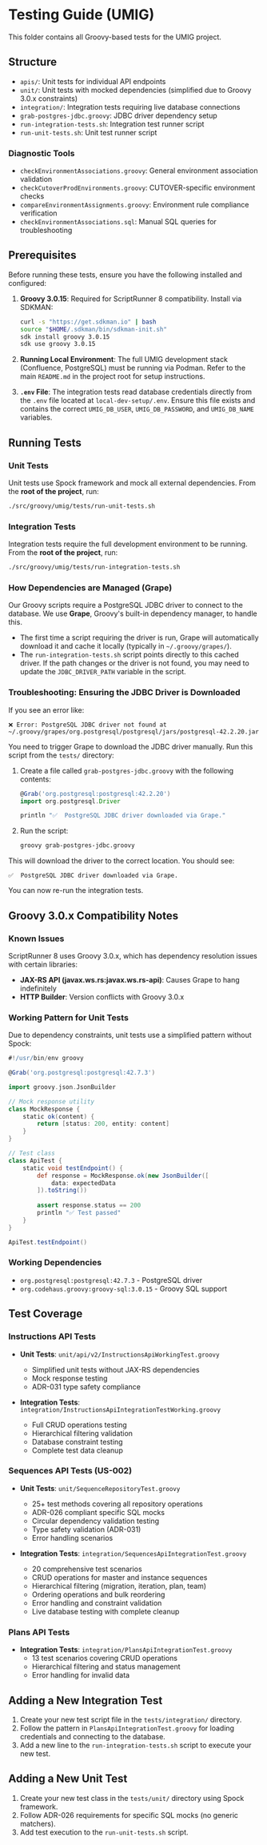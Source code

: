 # Testing Guide (UMIG)

This folder contains all Groovy-based tests for the UMIG project.

## Structure
- `apis/`: Unit tests for individual API endpoints
- `unit/`: Unit tests with mocked dependencies (simplified due to Groovy 3.0.x constraints)
- `integration/`: Integration tests requiring live database connections
- `grab-postgres-jdbc.groovy`: JDBC driver dependency setup
- `run-integration-tests.sh`: Integration test runner script
- `run-unit-tests.sh`: Unit test runner script

### Diagnostic Tools
- `checkEnvironmentAssociations.groovy`: General environment association validation
- `checkCutoverProdEnvironments.groovy`: CUTOVER-specific environment checks
- `compareEnvironmentAssignments.groovy`: Environment rule compliance verification
- `checkEnvironmentAssociations.sql`: Manual SQL queries for troubleshooting

## Prerequisites

Before running these tests, ensure you have the following installed and configured:

1. **Groovy 3.0.15**: Required for ScriptRunner 8 compatibility. Install via SDKMAN:
    ```bash
    curl -s "https://get.sdkman.io" | bash
    source "$HOME/.sdkman/bin/sdkman-init.sh"
    sdk install groovy 3.0.15
    sdk use groovy 3.0.15
    ```

2. **Running Local Environment**: The full UMIG development stack (Confluence, PostgreSQL) must be running via Podman. Refer to the main `README.md` in the project root for setup instructions.

3. **`.env` File**: The integration tests read database credentials directly from the `.env` file located at `local-dev-setup/.env`. Ensure this file exists and contains the correct `UMIG_DB_USER`, `UMIG_DB_PASSWORD`, and `UMIG_DB_NAME` variables.

## Running Tests

### Unit Tests

Unit tests use Spock framework and mock all external dependencies. From the **root of the project**, run:

```bash
./src/groovy/umig/tests/run-unit-tests.sh
```

### Integration Tests

Integration tests require the full development environment to be running. From the **root of the project**, run:

```bash
./src/groovy/umig/tests/run-integration-tests.sh
```

### How Dependencies are Managed (Grape)

Our Groovy scripts require a PostgreSQL JDBC driver to connect to the database. We use **Grape**, Groovy's built-in dependency manager, to handle this.

- The first time a script requiring the driver is run, Grape will automatically download it and cache it locally (typically in `~/.groovy/grapes/`).
- The `run-integration-tests.sh` script points directly to this cached driver. If the path changes or the driver is not found, you may need to update the `JDBC_DRIVER_PATH` variable in the script.

### Troubleshooting: Ensuring the JDBC Driver is Downloaded

If you see an error like:

```
❌ Error: PostgreSQL JDBC driver not found at ~/.groovy/grapes/org.postgresql/postgresql/jars/postgresql-42.2.20.jar
```

You need to trigger Grape to download the JDBC driver manually. Run this script from the `tests/` directory:

1. Create a file called `grab-postgres-jdbc.groovy` with the following contents:

    ```groovy
    @Grab('org.postgresql:postgresql:42.2.20')
    import org.postgresql.Driver

    println "✅  PostgreSQL JDBC driver downloaded via Grape."
    ```

2. Run the script:

    ```bash
    groovy grab-postgres-jdbc.groovy
    ```

This will download the driver to the correct location. You should see:

```
✅  PostgreSQL JDBC driver downloaded via Grape.
```

You can now re-run the integration tests.

## Groovy 3.0.x Compatibility Notes

### Known Issues
ScriptRunner 8 uses Groovy 3.0.x, which has dependency resolution issues with certain libraries:
- **JAX-RS API (javax.ws.rs:javax.ws.rs-api)**: Causes Grape to hang indefinitely
- **HTTP Builder**: Version conflicts with Groovy 3.0.x

### Working Pattern for Unit Tests
Due to dependency constraints, unit tests use a simplified pattern without Spock:

```groovy
#!/usr/bin/env groovy

@Grab('org.postgresql:postgresql:42.7.3')

import groovy.json.JsonBuilder

// Mock response utility
class MockResponse {
    static ok(content) {
        return [status: 200, entity: content]
    }
}

// Test class
class ApiTest {
    static void testEndpoint() {
        def response = MockResponse.ok(new JsonBuilder([
            data: expectedData
        ]).toString())
        
        assert response.status == 200
        println "✅ Test passed"
    }
}

ApiTest.testEndpoint()
```

### Working Dependencies
- `org.postgresql:postgresql:42.7.3` - PostgreSQL driver
- `org.codehaus.groovy:groovy-sql:3.0.15` - Groovy SQL support

## Test Coverage

### Instructions API Tests
- **Unit Tests**: `unit/api/v2/InstructionsApiWorkingTest.groovy`
  - Simplified unit tests without JAX-RS dependencies
  - Mock response testing
  - ADR-031 type safety compliance

- **Integration Tests**: `integration/InstructionsApiIntegrationTestWorking.groovy`
  - Full CRUD operations testing
  - Hierarchical filtering validation
  - Database constraint testing
  - Complete test data cleanup

### Sequences API Tests (US-002)

- **Unit Tests**: `unit/SequenceRepositoryTest.groovy`
  - 25+ test methods covering all repository operations
  - ADR-026 compliant specific SQL mocks
  - Circular dependency validation testing
  - Type safety validation (ADR-031)
  - Error handling scenarios

- **Integration Tests**: `integration/SequencesApiIntegrationTest.groovy`
  - 20 comprehensive test scenarios
  - CRUD operations for master and instance sequences
  - Hierarchical filtering (migration, iteration, plan, team)
  - Ordering operations and bulk reordering
  - Error handling and constraint validation
  - Live database testing with complete cleanup

### Plans API Tests

- **Integration Tests**: `integration/PlansApiIntegrationTest.groovy`
  - 13 test scenarios covering CRUD operations
  - Hierarchical filtering and status management
  - Error handling for invalid data

## Adding a New Integration Test

1. Create your new test script file in the `tests/integration/` directory.
2. Follow the pattern in `PlansApiIntegrationTest.groovy` for loading credentials and connecting to the database.
3. Add a new line to the `run-integration-tests.sh` script to execute your new test.

## Adding a New Unit Test

1. Create your new test class in the `tests/unit/` directory using Spock framework.
2. Follow ADR-026 requirements for specific SQL mocks (no generic matchers).
3. Add test execution to the `run-unit-tests.sh` script.
